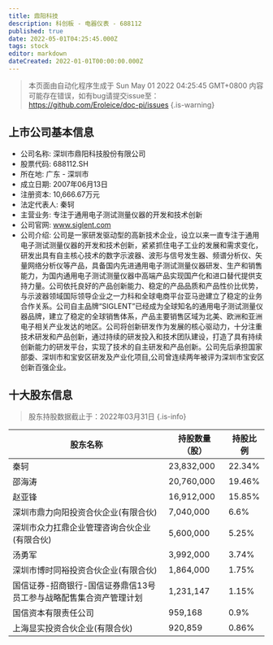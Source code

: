 ```yaml
---
title: 鼎阳科技
description: 科创板 - 电器仪表 - 688112
published: true
date: 2022-05-01T04:25:45.000Z
tags: stock
editor: markdown
dateCreated: 2022-01-01T00:00:00.000Z
---
```


> 本页面由自动化程序生成于 Sun May 01 2022 04:25:45 GMT+0800
> 内容可能存在错误，如有bug请提交issue至：https://github.com/Eroleice/doc-pi/issues
{.is-warning}

## 上市公司基本信息
- 公司名称: 深圳市鼎阳科技股份有限公司
- 股票代码: 688112.SH
- 所在地: 广东 - 深圳市
- 成立日期: 2007年06月13日
- 注册资本: 10,666.67万元
- 法定代表人: 秦轲
- 主营业务: 专注于通用电子测试测量仪器的开发和技术创新
- 公司官网: www.siglent.com
- 公司介绍: 公司是一家研发驱动型的高新技术企业，设立以来一直专注于通用电子测试测量仪器的开发和技术创新，紧紧抓住电子工业的发展和需求变化，研发出具有自主核心技术的数字示波器、波形与信号发生器、频谱分析仪、矢量网络分析仪等产品，具备国内先进通用电子测试测量仪器研发、生产和销售能力，为国内通用电子测试测量仪器中高端产品实现国产化和进口替代提供支持力量。公司依托良好的产品创新能力、稳定的产品品质和产品性价比优势，与示波器领域国际领导企业之一力科和全球电商平台亚马逊建立了稳定的业务合作关系。公司自主品牌“SIGLENT”已经成为全球知名的通用电子测试测量仪器品牌，建立了稳定的全球销售体系，产品主要销售区域为北美、欧洲和亚洲电子相关产业发达的地区。公司将创新研发作为发展的核心驱动力，十分注重技术研发和产品创新，通过持续的研发投入和技术团队建设，打造了具有持续创新能力的研发平台，实现了技术的自主研发和产品创新。公司先后承担国家部委、深圳市和宝安区研发及产业化项目,公司曾连续两年被评为深圳市宝安区创新百强企业。


## 十大股东信息
> 股东持股数据截止于：2022年03月31日
{.is-info}

| 股东名称 | 持股数量（股） | 持股比例 |
| --- | --- | --- |
| 秦轲 | 23,832,000 | 22.34% |
| 邵海涛 | 20,760,000 | 19.46% |
| 赵亚锋 | 16,912,000 | 15.85% |
| 深圳市鼎力向阳投资合伙企业(有限合伙) | 7,040,000 | 6.6% |
| 深圳市众力扛鼎企业管理咨询合伙企业(有限合伙) | 5,600,000 | 5.25% |
| 汤勇军 | 3,992,000 | 3.74% |
| 深圳市博时同裕投资合伙企业(有限合伙) | 1,864,000 | 1.75% |
| 国信证券-招商银行-国信证券鼎信13号员工参与战略配售集合资产管理计划 | 1,231,147 | 1.15% |
| 国信资本有限责任公司 | 959,168 | 0.9% |
| 上海显实投资合伙企业(有限合伙) | 920,859 | 0.86% |




